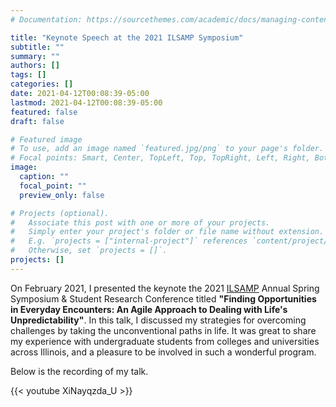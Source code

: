 ```yaml
---
# Documentation: https://sourcethemes.com/academic/docs/managing-content/

title: "Keynote Speech at the 2021 ILSAMP Symposium"
subtitle: ""
summary: ""
authors: []
tags: []
categories: []
date: 2021-04-12T00:08:39-05:00
lastmod: 2021-04-12T00:08:39-05:00
featured: false
draft: false

# Featured image
# To use, add an image named `featured.jpg/png` to your page's folder.
# Focal points: Smart, Center, TopLeft, Top, TopRight, Left, Right, BottomLeft, Bottom, BottomRight.
image:
  caption: ""
  focal_point: ""
  preview_only: false

# Projects (optional).
#   Associate this post with one or more of your projects.
#   Simply enter your project's folder or file name without extension.
#   E.g. `projects = ["internal-project"]` references `content/project/deep-learning/index.md`.
#   Otherwise, set `projects = []`.
projects: []
---
```



On February 2021, I presented the keynote the 2021 [ILSAMP](https://www.csu.edu/ILSAMP/) Annual Spring Symposium & Student Research Conference titled **"Finding Opportunities in Everyday Encounters: An Agile Approach to Dealing with Life's Unpredictability"**. In this talk, I discussed my strategies for overcoming challenges by taking the unconventional paths in life. It was great to share my experience with undergraduate students from colleges and universities across Illinois, and a pleasure to be involved in such a wonderful program.


Below is the recording of my talk.

{{< youtube XiNayqzda_U >}}

